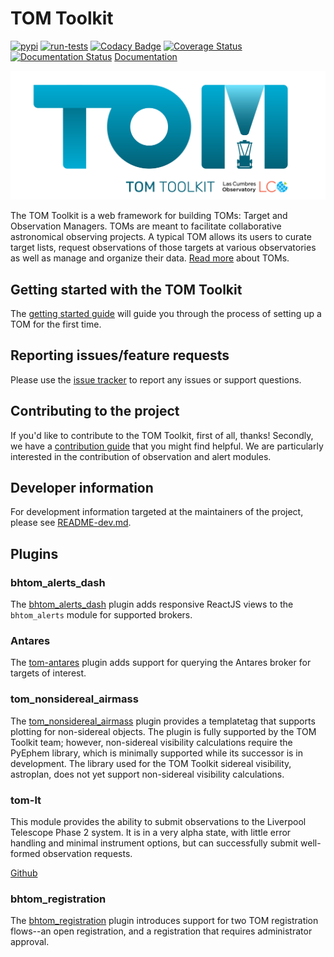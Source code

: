 # TOM Toolkit
[![pypi](https://img.shields.io/pypi/v/tomtoolkit.svg)](https://pypi.python.org/pypi/tomtoolkit)
[![run-tests](https://github.com/TOMToolkit/tom_base/actions/workflows/run-tests.yml/badge.svg)](https://github.com/TOMToolkit/tom_base/actions/workflows/run-tests.yml)
[![Codacy Badge](https://app.codacy.com/project/badge/Grade/a09d330b4dca4a4a86e68755268b7da3)](https://www.codacy.com/gh/TOMToolkit/tom_base/dashboard?utm_source=github.com&amp;utm_medium=referral&amp;utm_content=TOMToolkit/tom_base&amp;utm_campaign=Badge_Grade)
[![Coverage Status](https://coveralls.io/repos/github/TOMToolkit/tom_base/badge.svg?branch=main)](https://coveralls.io/github/TOMToolkit/tom_base?branch=main)
[![Documentation Status](https://readthedocs.org/projects/tom-toolkit/badge/?version=stable)](https://tom-toolkit.readthedocs.io/en/stable/?badge=stable)
[Documentation](https://tom-toolkit.readthedocs.io/en/latest/)

![logo](bhtom_common/static/bhtom_common/img/logo-color.png)

The TOM Toolkit is a web framework for building TOMs: Target and Observation
Managers. TOMs are meant to facilitate collaborative astronomical observing
projects. A typical TOM allows its users to curate target lists, request
observations of those targets at various observatories as well as manage and
organize their data. [Read more](https://tom-toolkit.readthedocs.io/en/stable/introduction/about.html) about TOMs.

## Getting started with the TOM Toolkit
The [getting started guide](https://tom-toolkit.readthedocs.io/en/latest/introduction/getting_started.html)
will guide you through the process of setting up a TOM for the first time.

## Reporting issues/feature requests
Please use the [issue tracker](https://github.com/TOMToolkit/tom_base/issues) to
report any issues or support questions.

## Contributing to the project
If you'd like to contribute to the TOM Toolkit, first of all, thanks! Secondly, we
have a [contribution guide](https://tom-toolkit.readthedocs.io/en/stable/introduction/contributing.html) that
you might find helpful. We are particularly interested in the contribution of
observation and alert modules.

## Developer information
For development information targeted at the maintainers of the project, please see [README-dev.md](README-dev.md).


## Plugins

### bhtom_alerts_dash

The [bhtom_alerts_dash](https://github.com/TOMToolkit/bhtom_alerts_dash) plugin adds responsive ReactJS views to the 
`bhtom_alerts` module for supported brokers.

### Antares

The [tom-antares](https://github.com/TOMToolkit/tom_antares) plugin adds support
for querying the Antares broker for targets of interest.

### tom_nonsidereal_airmass

The [tom_nonsidereal_airmass](https://github.com/TOMToolkit/tom_nonsidereal_airmass) plugin provides a templatetag
that supports plotting for non-sidereal objects. The plugin is fully supported by the TOM Toolkit team; however,
non-sidereal visibility calculations require the PyEphem library, which is minimally supported while its successor
is in development. The library used for the TOM Toolkit sidereal visibility, astroplan, does not yet support
non-sidereal visibility calculations.

### tom-lt

This module provides the ability to submit observations to the Liverpool Telescope Phase 2 system. It is in a very alpha
state, with little error handling and minimal instrument options, but can successfully submit well-formed observation
requests.

[Github](https://github.com/TOMToolkit/tom_lt)

### bhtom_registration

The [bhtom_registration](https://github.com/TOMToolkit/bhtom_registration) plugin introduces support for two TOM registration 
flows--an open registration, and a registration that requires administrator approval.
